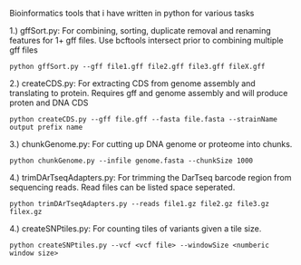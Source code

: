 Bioinformatics tools that i have written in python for various tasks  


1.) gffSort.py: For combining, sorting, duplicate removal and renaming features for 1+ gff files. Use bcftools intersect prior to combining multiple gff files 

	python gffSort.py --gff file1.gff file2.gff file3.gff fileX.gff


2.) createCDS.py: For extracting CDS from genome assembly and translating to protein. Requires gff and genome assembly and will produce proten and DNA CDS

	python createCDS.py --gff file.gff --fasta file.fasta --strainName output prefix name
    
3.) chunkGenome.py: For cutting up DNA genome or proteome into chunks. 

	python chunkGenome.py --infile genome.fasta --chunkSize 1000 

4.) trimDArTseqAdapters.py: For trimming the DarTseq barcode region from sequencing reads. Read files can be listed space seperated. 

	python trimDArTseqAdapters.py --reads file1.gz file2.gz file3.gz filex.gz 

4.) createSNPtiles.py: For counting tiles of variants given a tile size. 
	
	python createSNPtiles.py --vcf <vcf file> --windowSize <numberic window size>
